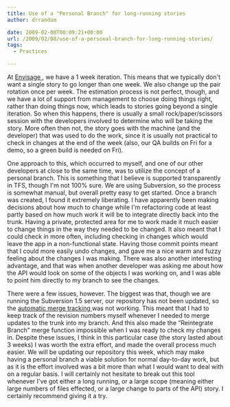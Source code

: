 ```yaml
---
title: Use of a "Personal Branch" for long-running stories
author: drrandom

date: 2009-02-08T00:09:21+00:00
url: /2009/02/08/use-of-a-personal-branch-for-long-running-stories/
tags:
  - Practices

---
```

At [Envisage ](1), we have a 1 week iteration.  This means that we typically don't want a single story to go longer than one week.  We also change up the pair rotation once per week.  The estimation process is not perfect, though, and we have a lot of support from management to choose doing things right, rather than doing things now, which leads to stories going beyond a single iteration.  So when this happens, there is usually a small rock/paper/scissors session with the developers involved to determine who will be taking the story.  More often then not, the story goes with the machine (and the developer) that was used to do the work, since it is usually not practical to check in changes at the end of the week (also, our QA builds on Fri for a demo, so a green build is needed on Fri).

One approach to this, which occurred to myself, and one of our other developers at close to the same time, was to utilize the concept of a personal branch.  This is something that I believe is supported transparently in TFS, though I'm not 100% sure.  We are using Subversion, so the process is somewhat manual, but overall pretty easy to get started.  Once a branch was created, I found it extremely liberating.  I have apparently been making decisions about how much to change while I'm refactoring code at least partly based on how much work it will be to integrate directly back into the trunk.  Having a private, protected area for me to work made it much easier to change things in the way they needed to be changed.  It also meant that I could check in more often, including checking in changes which would leave the app in a non-functional state.  Having those commit points meant that I could more easily undo changes, and gave me a nice warm and fuzzy feeling about the changes I was making.  There was also another interesting advantage, and that was when another developer was asking me about how the API would look on some of the objects I was working on, and I was able to point him directly to my branch to see the changes.

There were a few issues, however.  The biggest was that, though we are running the Subversion 1.5 server, our repository has not been updated, so the [automatic merge tracking ](2) was not working.  This meant that I had to keep track of the revision numbers myself whenever I needed to merge updates to the trunk into my branch.  And this also made the &#8220;Reintegrate Branch&#8221; merge function impossible when I was ready to check my changes in.  Despite these issues, I think in this particular case (the story lasted about 3 weeks) I was worth the extra effort, and made the overall process much easier.  We will be updating our repository this week, which may make having a personal branch a viable solution for normal day-to-day work, but as it is the effort involved was a bit more than what I would want to deal with on a regular basis.  I will certainly not hesitate to break out this tool whenever I've got either a long running, or a large scope (meaning either large numbers of files effected, or a large change to parts of the API) story.  I certainly recommend giving it a try.

 [1]: http://www.envisagenow.com
 [2]: http://subversion.tigris.org/merge-tracking/